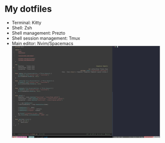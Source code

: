 # My dotfiles
- Terminal: Kitty
- Shell: Zsh
- Shell management: Prezto
- Shell session management: Tmux
- Main editor: Nvim/Spacemacs
![alt text](./imgs/img1.png)
